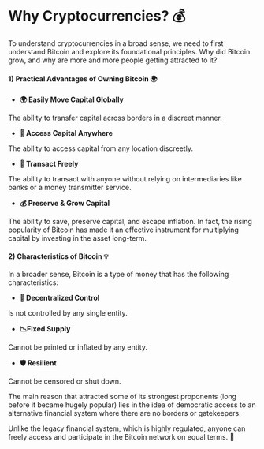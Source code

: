 # Why Cryptocurrencies? 💰
To understand cryptocurrencies in a broad sense, we need to first understand Bitcoin and explore its foundational principles. Why did Bitcoin grow, and why are more and more people getting attracted to it?

#### 1)  Practical Advantages of Owning Bitcoin 🌍



- **🌍 Easily Move Capital Globally**


The ability to transfer capital across borders in a discreet manner.


- **📍 Access Capital Anywhere**

The ability to access capital from any location discreetly.

- **🤝 Transact Freely**

The ability to transact with anyone without relying on intermediaries like banks or a money transmitter service.

- **💰 Preserve & Grow Capital**

The ability to save, preserve capital, and escape inflation. In fact, the rising popularity of Bitcoin has made it an effective instrument for multiplying capital by investing in the asset long-term.

#### 2)  Characteristics of Bitcoin 💡
   In a broader sense, Bitcoin is a type of money that has the following characteristics:

- **🔗 Decentralized Control**

Is not controlled by any single entity.

- **📉Fixed Supply**

Cannot be printed or inflated by any entity.

- **🛡️ Resilient**

Cannot be censored or shut down.

The main reason that attracted some of its strongest proponents (long before it became hugely popular) lies in the idea of democratic access to an alternative financial system where there are no borders or gatekeepers.

Unlike the legacy financial system, which is highly regulated, anyone can freely access and participate in the Bitcoin network on equal terms. 🔗

